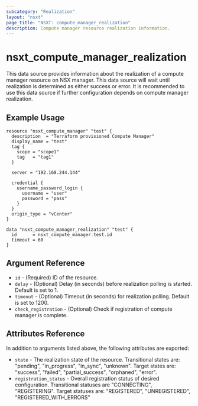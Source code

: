 ```yaml
---
subcategory: "Realization"
layout: "nsxt"
page_title: "NSXT: compute_manager_realization"
description: Compute manager resource realization information.
---
```


# nsxt_compute_manager_realization

This data source provides information about the realization of a compute manager resource on NSX manager. This data source will wait until realization is determined as either success or error. It is recommended to use this data source if further configuration depends on compute manager realization.

## Example Usage

```hcl
resource "nsxt_compute_manager" "test" {
  description  = "Terraform provisioned Compute Manager"
  display_name = "test"
  tag {
    scope = "scope1"
    tag   = "tag1"
  }

  server = "192.168.244.144"

  credential {
    username_password_login {
      username = "user"
      password = "pass"
    }
  }
  origin_type = "vCenter"
}

data "nsxt_compute_manager_realization" "test" {
  id      = nsxt_compute_manager.test.id
  timeout = 60
}
```

## Argument Reference

* `id` - (Required) ID of the resource.
* `delay` - (Optional) Delay (in seconds) before realization polling is started. Default is set to 1.
* `timeout` - (Optional) Timeout (in seconds) for realization polling. Default is set to 1200.
* `check_registration` - (Optional) Check if registration of compute manager is complete.

## Attributes Reference

In addition to arguments listed above, the following attributes are exported:

* `state` - The realization state of the resource. Transitional states are: "pending", "in_progress", "in_sync", "unknown". Target states are: "success", "failed", "partial_success", "orphaned", "error".
* `registration_status` - Overall registration status of desired configuration. Transitional statuses are "CONNECTING", "REGISTERING". Target statuses are: "REGISTERED", "UNREGISTERED", "REGISTERED_WITH_ERRORS"
